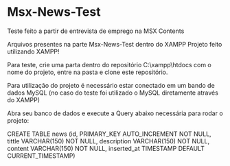 # Msx-News-Test
Teste feito a partir de entrevista de emprego na MSX Contents

Arquivos presentes na parte Msx-News-Test dentro do XAMPP
Projeto feito utilizando XAMPP!

Para teste, crie uma parta dentro do repositório C:\xampp\htdocs com o nome do projeto, entre na pasta e clone este repositório.

Para utilização do projeto é necessário estar conectado em um bando de dados MySQL (no caso do teste foi utilizado o MySQL diretamente através do XAMPP)

Abra seu banco de dados e execute a Query abaixo necessária para rodar o projeto:

CREATE TABLE news (id, PRIMARY_KEY AUTO_INCREMENT NOT NULL, tittle VARCHAR(150) NOT NULL, description VARCHAR(150) NOT NULL, content VARCHAR(150) NOT NULL, inserted_at TIMESTAMP DEFAULT CURRENT_TIMESTAMP)
